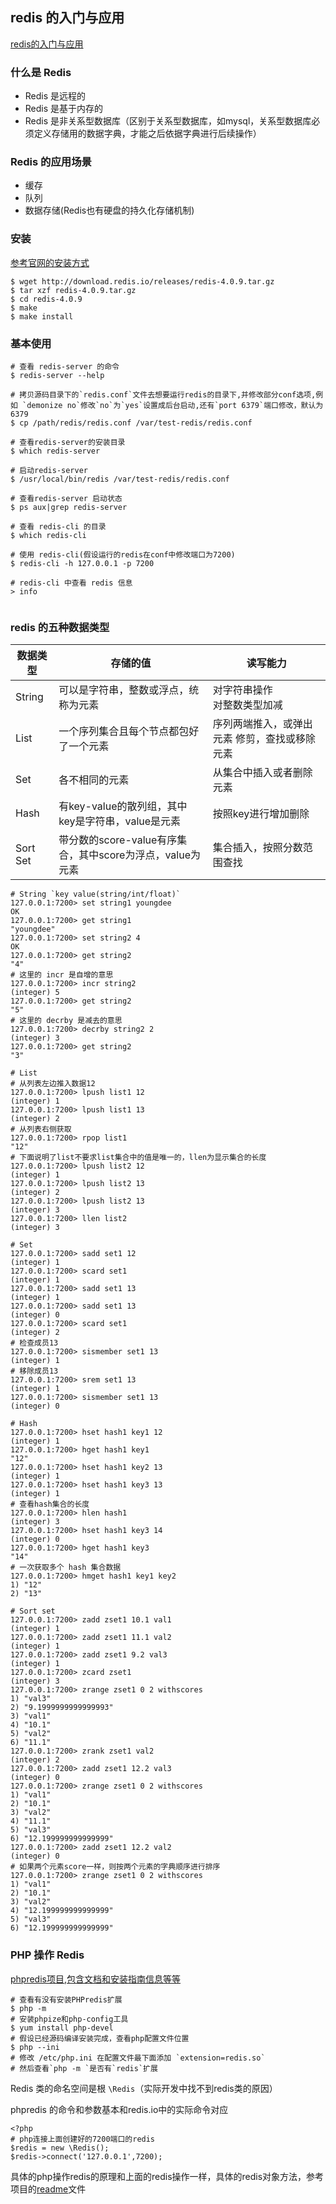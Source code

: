 ## redis 的入门与应用
[redis的入门与应用](https://www.imooc.com/learn/809)

### 什么是 Redis
- Redis 是远程的
- Redis 是基于内存的
- Redis 是非关系型数据库（区别于关系型数据库，如mysql，关系型数据库必须定义存储用的数据字典，才能之后依据字典进行后续操作）

### Redis 的应用场景
- 缓存
- 队列
- 数据存储(Redis也有硬盘的持久化存储机制)

### 安装 
[参考官网的安装方式](https://redis.io/download)
```
$ wget http://download.redis.io/releases/redis-4.0.9.tar.gz
$ tar xzf redis-4.0.9.tar.gz
$ cd redis-4.0.9
$ make
$ make install
```

### 基本使用
```
# 查看 redis-server 的命令
$ redis-server --help

# 拷贝源码目录下的`redis.conf`文件去想要运行redis的目录下,并修改部分conf选项,例如 `demonize no`修改`no`为`yes`设置成后台启动,还有`port 6379`端口修改，默认为6379
$ cp /path/redis/redis.conf /var/test-redis/redis.conf

# 查看redis-server的安装目录
$ which redis-server

# 启动redis-server
$ /usr/local/bin/redis /var/test-redis/redis.conf

# 查看redis-server 启动状态
$ ps aux|grep redis-server

# 查看 redis-cli 的目录
$ which redis-cli

# 使用 redis-cli(假设运行的redis在conf中修改端口为7200)
$ redis-cli -h 127.0.0.1 -p 7200

# redis-cli 中查看 redis 信息
> info


```


### redis 的五种数据类型

|数据类型|存储的值|读写能力|
|------------|-------|------|
|String|可以是字符串，整数或浮点，统称为元素|对字符串操作 <br>对整数类型加减|
|List|一个序列集合且每个节点都包好了一个元素|序列两端推入，或弹出元素 修剪，查找或移除元素|
|Set|各不相同的元素|从集合中插入或者删除元素|
|Hash|有key-value的散列组，其中key是字符串，value是元素|按照key进行增加删除|
|Sort Set|带分数的score-value有序集合，其中score为浮点，value为元素|集合插入，按照分数范围查找|

```
# String `key value(string/int/float)`
127.0.0.1:7200> set string1 youngdee
OK
127.0.0.1:7200> get string1
"youngdee"
127.0.0.1:7200> set string2 4
OK
127.0.0.1:7200> get string2
"4"
# 这里的 incr 是自增的意思
127.0.0.1:7200> incr string2
(integer) 5
127.0.0.1:7200> get string2
"5"
# 这里的 decrby 是减去的意思
127.0.0.1:7200> decrby string2 2
(integer) 3
127.0.0.1:7200> get string2
"3"

# List
# 从列表左边推入数据12
127.0.0.1:7200> lpush list1 12
(integer) 1
127.0.0.1:7200> lpush list1 13
(integer) 2
# 从列表右侧获取
127.0.0.1:7200> rpop list1
"12"
# 下面说明了list不要求list集合中的值是唯一的，llen为显示集合的长度
127.0.0.1:7200> lpush list2 12
(integer) 1
127.0.0.1:7200> lpush list2 13
(integer) 2
127.0.0.1:7200> lpush list2 13
(integer) 3
127.0.0.1:7200> llen list2
(integer) 3

# Set
127.0.0.1:7200> sadd set1 12
(integer) 1
127.0.0.1:7200> scard set1
(integer) 1
127.0.0.1:7200> sadd set1 13
(integer) 1
127.0.0.1:7200> sadd set1 13
(integer) 0
127.0.0.1:7200> scard set1
(integer) 2
# 检查成员13
127.0.0.1:7200> sismember set1 13
(integer) 1
# 移除成员13
127.0.0.1:7200> srem set1 13
(integer) 1
127.0.0.1:7200> sismember set1 13
(integer) 0

# Hash
127.0.0.1:7200> hset hash1 key1 12
(integer) 1
127.0.0.1:7200> hget hash1 key1
"12"
127.0.0.1:7200> hset hash1 key2 13
(integer) 1
127.0.0.1:7200> hset hash1 key3 13
(integer) 1
# 查看hash集合的长度
127.0.0.1:7200> hlen hash1
(integer) 3
127.0.0.1:7200> hset hash1 key3 14
(integer) 0
127.0.0.1:7200> hget hash1 key3
"14"
# 一次获取多个 hash 集合数据
127.0.0.1:7200> hmget hash1 key1 key2
1) "12"
2) "13"

# Sort set
127.0.0.1:7200> zadd zset1 10.1 val1
(integer) 1
127.0.0.1:7200> zadd zset1 11.1 val2
(integer) 1
127.0.0.1:7200> zadd zset1 9.2 val3
(integer) 1
127.0.0.1:7200> zcard zset1
(integer) 3
127.0.0.1:7200> zrange zset1 0 2 withscores
1) "val3"
2) "9.1999999999999993"
3) "val1"
4) "10.1"
5) "val2"
6) "11.1"
127.0.0.1:7200> zrank zset1 val2
(integer) 2
127.0.0.1:7200> zadd zset1 12.2 val3
(integer) 0
127.0.0.1:7200> zrange zset1 0 2 withscores
1) "val1"
2) "10.1"
3) "val2"
4) "11.1"
5) "val3"
6) "12.199999999999999"
127.0.0.1:7200> zadd zset1 12.2 val2
(integer) 0
# 如果两个元素score一样，则按两个元素的字典顺序进行排序
127.0.0.1:7200> zrange zset1 0 2 withscores
1) "val1"
2) "10.1"
3) "val2"
4) "12.199999999999999"
5) "val3"
6) "12.199999999999999"
```

### PHP 操作 Redis
[phpredis项目,包含文档和安装指南信息等等](https://github.com/phpredis/phpredis)
```
# 查看有没有安装PHPredis扩展
$ php -m
# 安装phpize和php-config工具
$ yum install php-devel 
# 假设已经源码编译安装完成，查看php配置文件位置
$ php --ini
# 修改 /etc/php.ini 在配置文件最下面添加 `extension=redis.so`
# 然后查看`php -m `是否有`redis`扩展
```
Redis 类的命名空间是根 `\Redis`（实际开发中找不到redis类的原因）

phpredis 的命令和参数基本和redis.io中的实际命令对应

```
<?php
# php连接上面创建好的7200端口的redis
$redis = new \Redis();
$redis->connect('127.0.0.1',7200);
```
具体的php操作redis的原理和上面的redis操作一样，具体的redis对象方法，参考项目的[readme](https://github.com/phpredis/phpredis/blob/develop/README.markdown)文件

